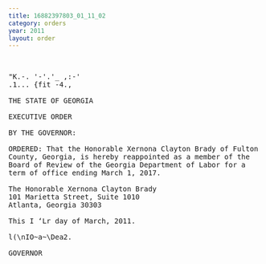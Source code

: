```yaml
---
title: 16882397803_01_11_02
category: orders
year: 2011
layout: order
---
```


<pre> 

"K.-. '-'.'_ ,:-' 
.1... {fit -4.,

THE STATE OF GEORGIA

EXECUTIVE ORDER

BY THE GOVERNOR:

ORDERED: That the Honorable Xernona Clayton Brady of Fulton
County, Georgia, is hereby reappointed as a member of the
Board of Review of the Georgia Department of Labor for a
term of office ending March 1, 2017.

The Honorable Xernona Clayton Brady
101 Marietta Street, Suite 1010
Atlanta, Georgia 30303

This I ‘Lr day of March, 2011.

l(\nIO~a~\Dea2.

GOVERNOR

</pre>
